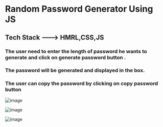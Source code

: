 # Random Password Generator Using JS

## Tech Stack --->  HMRL,CSS,JS 

### The user need to enter the length of password he wants to generate and click on generate password button .

### The password will be generated and displayed in the box.

### The user can copy the password by clicking on copy password button

![image](https://github.com/Harikaraja/sample/assets/80022302/8318bfef-e1e6-40f4-9dae-b5e6ec579b1a)


![image](https://github.com/Harikaraja/sample/assets/80022302/9d11c587-7a43-4d9a-a0dd-ffec5b081226)


![image](https://github.com/Harikaraja/sample/assets/80022302/f84c0f74-1684-4f91-be4e-270f357aefa8)
